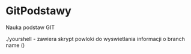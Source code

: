 # GitPodstawy
Nauka podstaw GIT

./yourshell - zawiera skrypt powloki do wyswietlania informacji o branch name (<branch>)
